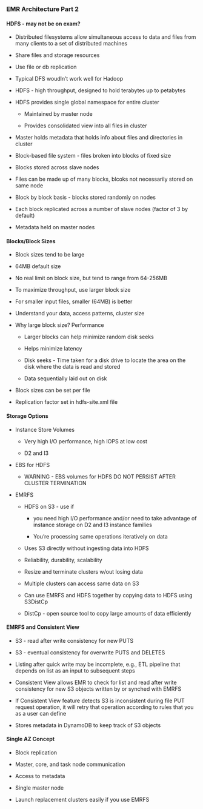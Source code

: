 ### EMR Architecture Part 2

#### HDFS - may not be on exam?

* Distributed filesystems allow simultaneous access to data and files from many clients to a set of distributed machines

* Share files and storage resources

* Use file or db replication

* Typical DFS woudln’t work well for Hadoop

* HDFS - high throughput, designed to hold terabytes up to petabytes

* HDFS provides single global namespace for entire cluster

    * Maintained by master node

    * Provides consolidated view into all files in cluster

* Master holds metadata that holds info about files and directories in cluster

* Block-based file system - files broken into blocks of fixed size

* Blocks stored across slave nodes

* Files can be made up of many blocks, blcoks not necessarily stored on same node

* Block by block basis - blocks stored randomly on nodes

* Each block replicated across a number of slave nodes (factor of 3 by default)

* Metadata held on master nodes

#### Blocks/Block Sizes

* Block sizes tend to be large

* 64MB default size

* No real limit on block size, but tend to range from 64-256MB

* To maximize throughput, use larger block size

* For smaller input files, smaller (64MB) is better

* Understand your data, access patterns, cluster size

* Why large block size?  Performance

    * Larger blocks can help minimize random disk seeks

    * Helps minimize latency

    * Disk seeks - Time taken for a disk drive to locate the area on the disk where the data is read and stored

    * Data sequentially laid out on disk

* Block sizes can be set per file

* Replication factor set in hdfs-site.xml file

#### Storage Options

* Instance Store Volumes 

    * Very high I/O performance, high IOPS at low cost

    * D2 and I3

* EBS for HDFS

    * WARNING - EBS volumes for HDFS DO NOT PERSIST AFTER CLUSTER TERMINATION

* EMRFS

    * HDFS on S3 - use if 

        * you need high I/O performance and/or need to take advantage of instance storage on D2 and I3 instance families

        * You’re processing same operations iteratively on data

    * Uses S3 directly without ingesting data into HDFS

    * Reliability, durability, scalability

    * Resize and terminate clusters w/out losing data

    * Multiple clusters can access same data on S3

    * Can use EMRFS and HDFS together by copying data to HDFS using S3DistCp

    * DistCp - open source tool to copy large amounts of data efficiently

#### EMRFS and Consistent View

* S3 - read after write consistency for new PUTS

* S3 - eventual consistency for overwrite PUTS and DELETES

* Listing after quick write may be incomplete, e.g., ETL pipeline that depends on list as an input to subsequent steps

* Consistent View allows EMR to check for list and read after write consistency for new S3 objects written by or synched with EMRFS

* If Consistent View feature detects S3 is inconsistent during file PUT request operation, it will retry that operation according to rules that you as a user can define

* Stores metadata in DynamoDB to keep track of S3 objects

#### Single AZ Concept

* Block replication

* Master, core, and task node communication

* Access to metadata

* Single master node

* Launch replacement clusters easily if you use EMRFS

